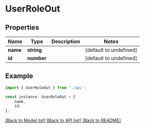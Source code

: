 # UserRoleOut


## Properties

Name | Type | Description | Notes
------------ | ------------- | ------------- | -------------
**name** | **string** |  | [default to undefined]
**id** | **number** |  | [default to undefined]

## Example

```typescript
import { UserRoleOut } from './api';

const instance: UserRoleOut = {
    name,
    id,
};
```

[[Back to Model list]](../README.md#documentation-for-models) [[Back to API list]](../README.md#documentation-for-api-endpoints) [[Back to README]](../README.md)
